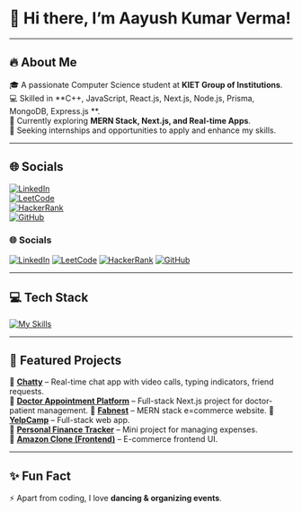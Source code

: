 # 👋 Hi there, I’m Aayush Kumar Verma!  

---

## 🔥 About Me  
🎓 A passionate Computer Science student at **KIET Group of Institutions**.  
💻 Skilled in **C++, JavaScript, React.js, Next.js, Node.js, Prisma, MongoDB, Express.js **.  
🚀 Currently exploring **MERN Stack, Next.js, and Real-time Apps**.  
📌 Seeking internships and opportunities to apply and enhance my skills.  

---

## 🌐 Socials  
[![LinkedIn](https://img.shields.io/badge/LinkedIn-%230077B5.svg?logo=linkedin&logoColor=white)](https://www.linkedin.com/in/aayush-kumar-verma-0b1997267/)  
[![LeetCode](https://img.shields.io/badge/LeetCode-FFA116?logo=LeetCode&logoColor=white)](https://leetcode.com/u/codewithayush/)  
[![HackerRank](https://img.shields.io/badge/HackerRank-2EC866?logo=HackerRank&logoColor=white)](https://www.hackerrank.com/profile/codewithayush)  
[![GitHub](https://img.shields.io/badge/GitHub-100000?logo=github&logoColor=white)](https://github.com/codewithayush7)  

### 🌐 Socials  

[![LinkedIn](https://img.shields.io/badge/LinkedIn-%230077B5.svg?logo=linkedin&logoColor=white)](https://www.linkedin.com/in/aayush-kumar-verma-0b1997267/) 
[![LeetCode](https://img.shields.io/badge/LeetCode-FFA116?logo=LeetCode&logoColor=white)](https://leetcode.com/u/codewithaayush/) 
[![HackerRank](https://img.shields.io/badge/HackerRank-2EC866?logo=HackerRank&logoColor=white)](https://www.hackerrank.com/profile/codewithayush7) 
[![GitHub](https://img.shields.io/badge/GitHub-100000?logo=github&logoColor=white)](https://github.com/codewithayush7)

---

## 💻 Tech Stack
[![My Skills](https://skillicons.dev/icons?i=cpp,python,js,react,nextjs,nodejs,express,mongodb,postgresql,mysql,tailwind,bootstrap,html,css,git,github,vscode,ejs,redux,zustand,postman,vite,vercel,render)](https://skillicons.dev)

---

## 🚀 Featured Projects  

🔹 [**Chatty**](https://github.com/codewithayush7/chatty) – Real-time chat app with video calls, typing indicators, friend requests.  
🔹 [**Doctor Appointment Platform**](#) – Full-stack Next.js project for doctor-patient management.
🔹 [**Fabnest**](#) – MERN stack e=commerce website.
🔹 [**YelpCamp**](#) – Full-stack web app.  
🔹 [**Personal Finance Tracker**](#) – Mini project for managing expenses.  
🔹 [**Amazon Clone (Frontend)**](#) – E-commerce frontend UI.  

---

## ✨ Fun Fact  
⚡ Apart from coding, I love **dancing & organizing events**.  

